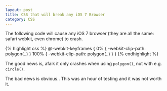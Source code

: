 ```yaml
---
layout: post
title: CSS that will break any iOS 7 Browser
category: CSS
---
```


The following code will cause any iOS 7 browser (they are all the same: safari webkit, even chrome) to crash.

{% highlight css %}
@-webkit-keyframes {
    0% {
        -webkit-clip-path: polygon(..)
    }
    100% {
        -webkit-clip-path: polygon(..)
    }
}
{% endhighlight %}

The good news is, afaik it only crashes when using `polygon()`, not with e.g. `circle()`.

The bad news is obvious.. This was an hour of testing and it was not worth it.